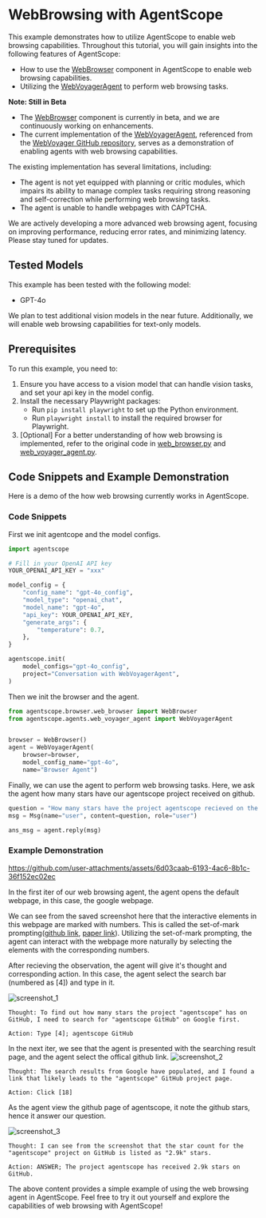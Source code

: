 # WebBrowsing with AgentScope

This example demonstrates how to utilize AgentScope to enable web browsing capabilities. Throughout this tutorial, you will gain insights into the following features of AgentScope:

- How to use the [WebBrowser](../../src/agentscope/browser/web_browser.py) component in AgentScope to enable web browsing capabilities.
- Utilizing the [WebVoyagerAgent](../../src/agentscope/agents/web_voyager_agent.py) to perform web browsing tasks.

**Note: Still in Beta**
- The [WebBrowser](../../src/agentscope/browser/web_browser.py) component is currently in beta, and we are continuously working on enhancements.
- The current implementation of the [WebVoyagerAgent](../../src/agentscope/agents/web_voyager_agent.py), referenced from the [WebVoyager GitHub repository](https://github.com/MinorJerry/WebVoyager/tree/main), serves as a demonstration of enabling agents with web browsing capabilities.

The existing implementation has several limitations, including:
- The agent is not yet equipped with planning or critic modules, which impairs its ability to manage complex tasks requiring strong reasoning and self-correction while performing web browsing tasks.
- The agent is unable to handle webpages with CAPTCHA.

We are actively developing a more advanced web browsing agent, focusing on improving performance, reducing error rates, and minimizing latency. Please stay tuned for updates.

## Tested Models

This example has been tested with the following model:
- GPT-4o

We plan to test additional vision models in the near future. Additionally, we will enable web browsing capabilities for text-only models.

## Prerequisites

To run this example, you need to:

1. Ensure you have access to a vision model that can handle vision tasks, and set your api key in the model config.
2. Install the necessary Playwright packages:
    - Run `pip install playwright` to set up the Python environment.
    - Run `playwright install` to install the required browser for Playwright.
3. [Optional] For a better understanding of how web browsing is implemented, refer to the original code in [web_browser.py](../../src/agentscope/browser/web_browser.py) and [web_voyager_agent.py](../../src/agentscope/agents/web_voyager_agent.py).


## Code Snippets and Example Demonstration

Here is a demo of the how web browsing currently works in AgentScope.

### Code Snippets

First we init agentcope and the model configs.

```python
import agentscope

# Fill in your OpenAI API key
YOUR_OPENAI_API_KEY = "xxx"

model_config = {
    "config_name": "gpt-4o_config",
    "model_type": "openai_chat",
    "model_name": "gpt-4o",
    "api_key": YOUR_OPENAI_API_KEY,
    "generate_args": {
        "temperature": 0.7,
    },
}

agentscope.init(
    model_configs="gpt-4o_config",
    project="Conversation with WebVoyagerAgent",
)
```

Then we init the browser and the agent.

``` python
from agentscope.browser.web_browser import WebBrowser
from agentscope.agents.web_voyager_agent import WebVoyagerAgent


browser = WebBrowser()
agent = WebVoyagerAgent(
    browser=browser,
    model_config_name="gpt-4o",
    name="Browser Agent")
```

Finally, we can use the agent to perform web browsing tasks.
Here, we ask the agent how many stars have our agentscope project received on github.

```python
question = "How many stars have the project agentscope recieved on the github?"
msg = Msg(name="user", content=question, role="user")

ans_msg = agent.reply(msg)
```

### Example Demonstration


https://github.com/user-attachments/assets/6d03caab-6193-4ac6-8b1c-36f152ec02ec


In the first iter of our web browsing agent, the agent opens the default webpage, in this case, the google webpage.

We can see from the saved screenshot here that the interactive elements in this webpage are marked with numbers. This is called the set-of-mark prompting([github link](https://github.com/microsoft/SoM), [paper link](https://arxiv.org/abs/2310.11441)). Utilizing the set-of-mark prompting, the agent can interact with the webpage more naturally by selecting the elements with the corresponding numbers.

After recieving the observation, the agent will give it's thought and corresponding action.
In this case, the agent select the search bar (numbered as [4]) and type in it.

![screenshot_1](https://github.com/garyzhang99/agentscope/assets/46197280/9de208b8-4ef4-4b4f-9328-2f7bb500fcb2)


```
Thought: To find out how many stars the project "agentscope" has on GitHub, I need to search for "agentscope GitHub" on Google first.

Action: Type [4]; agentscope GitHub
```


In the next iter, we see that the agent is presented with the searching result page, and the agent select the offical github link.
![screenshot_2](https://github.com/garyzhang99/agentscope/assets/46197280/9b6708c6-eced-4d8b-8ebe-cdbd197b40ea)

```
Thought: The search results from Google have populated, and I found a link that likely leads to the "agentscope" GitHub project page.

Action: Click [18]
```

As the agent view the github page of agentscope, it note the github stars, hence it answer our question.

![screenshot_3](https://github.com/garyzhang99/agentscope/assets/46197280/5cad5472-b45b-4ef3-a8fa-324d5a20073a)


```
Thought: I can see from the screenshot that the star count for the "agentscope" project on GitHub is listed as "2.9k" stars.

Action: ANSWER; The project agentscope has received 2.9k stars on GitHub.
```

The above content provides a simple example of using the web browsing agent in AgentScope. Feel free to try it out yourself and explore the capabilities of web browsing with AgentScope!

